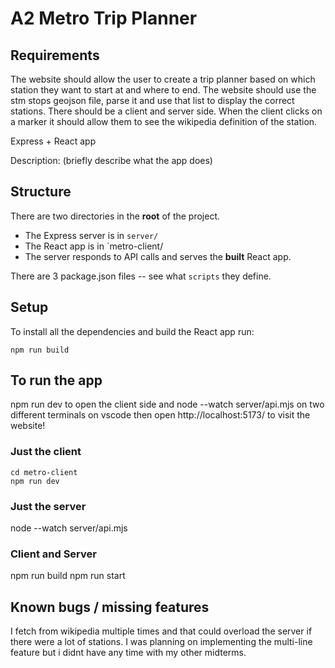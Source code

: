 # A2 Metro Trip Planner

## Requirements
The website should allow the user to create a trip planner based on which station they want to start at and where to end. The website should use the stm stops geojson file, parse it and use that list to display the correct stations. There should be a client and server side. When the client clicks on a marker it should allow them to see the wikipedia definition of the station. 

Express + React app

Description: (briefly describe what the app does)

## Structure

There are two directories in the __root__ of the project.

* The Express server is in `server/`
* The React app is in `metro-client/
* The server responds to API calls and serves the __built__ React app.

There are 3 package.json files -- see what `scripts` they define.

## Setup

To install all the dependencies and build the React app run:

```
npm run build
```

## To run the app
npm run dev to open the client side and node --watch server/api.mjs on two different terminals on vscode then open http://localhost:5173/ to visit the website!


### Just the client

```
cd metro-client
npm run dev
```


### Just the server

node --watch server/api.mjs

### Client and Server


npm run build
npm run start

## Known bugs / missing features
I fetch from wikipedia multiple times and that could overload the server if there were a lot of stations.
I was planning on implementing the multi-line feature but i didnt have any time with my other midterms. 





